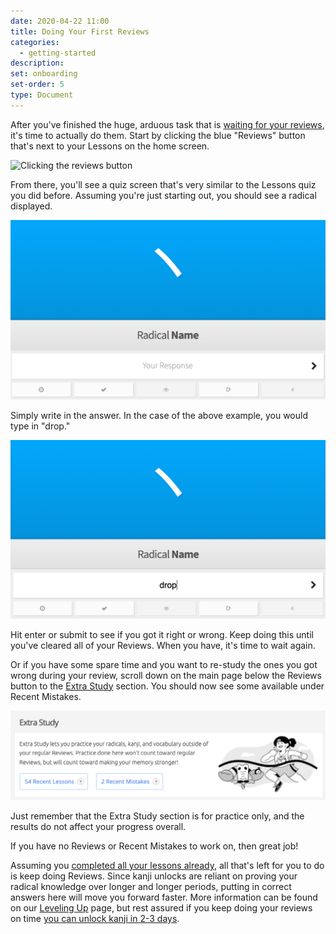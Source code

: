 ```yaml
---
date: 2020-04-22 11:00
title: Doing Your First Reviews
categories:
  - getting-started
description:
set: onboarding
set-order: 5
type: Document
---
```


After you've finished the huge, arduous task that is [waiting for your reviews](/getting-started/waiting-for-reviews/), it's time to actually do them. Start by clicking the blue "Reviews" button that's next to your Lessons on the home screen.

![Clicking the reviews button](/images/reviews-button.gif)

From there, you'll see a quiz screen that's very similar to the Lessons quiz you did before. Assuming you're just starting out, you should see a radical displayed.

![WaniKani Review with an empty field](/images/review-radical-empty.jpg)

Simply write in the answer. In the case of the above example, you would type in "drop."

![WaniKani Review with an empty field](/images/review-radical-filled.jpg)

Hit enter or submit to see if you got it right or wrong. Keep doing this until you've cleared all of your Reviews. When you have, it's time to wait again.

Or if you have some spare time and you want to re-study the ones you got wrong during your review, scroll down on the main page below the Reviews button to the [Extra Study](/getting-started/extra-study/) section. You should now see some available under Recent Mistakes.

![Extra Study](/images/extrastudy.jpg)

Just remember that the Extra Study section is for practice only, and the results do not affect your progress overall.

If you have no Reviews or Recent Mistakes to work on, then great job!

Assuming you [completed all your lessons already](/getting-started/first-lessons/), all that's left for you to do is keep doing Reviews. Since kanji unlocks are reliant on proving your radical knowledge over longer and longer periods, putting in correct answers here will move you forward faster. More information can be found on our [Leveling Up](/WaniKani/getting-started/level-up/) page, but rest assured if you keep doing your reviews on time [you can unlock kanji in 2-3 days](/getting-started/unlocking-kanji/).
